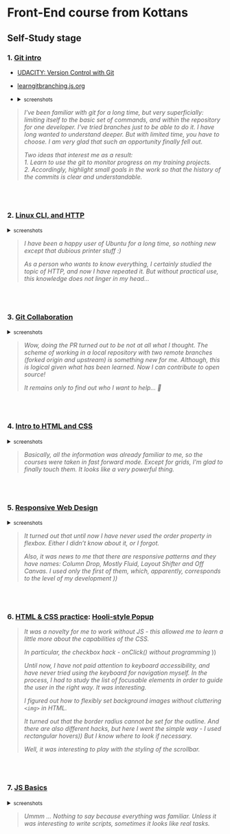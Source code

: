 # Front-End course from Kottans

## Self-Study stage

### 1. [Git intro](https://github.com/kottans/frontend/blob/master/tasks/git-intro.md)

* [UDACITY: Version Control with Git](https://www.udacity.com/course/version-control-with-git--ud123)  
* [learngitbranching.js.org](https://learngitbranching.js.org/)
* <details>
  <summary>
    <small>screenshots</small>
  </summary>

  <img
    src="./screenshots/git-intro-udacity.png"
    alt="udacity screenshot"
    width="300">
  <img
    src="./screenshots/git-intro-learngitbranching.png"
    alt="learngitbranching screenshot"
    width="300">
</details>  


>*I've been familiar with git for a long time, but very superficially: limiting itself to the basic set of commands, and within the repository for one developer. I've tried branches just to be able to do it. I have long wanted to understand deeper. But with limited time, you have to choose. I am very glad that such an opportunity finally fell out.*
>
>*Two ideas that interest me as a result:*  
>*1. Learn to use the git to monitor progress on my training projects.*  
>*2. Accordingly, highlight small goals in the work so that the history of the commits is clear and understandable.*

<br><br>


### 2. [Linux CLI, and HTTP](https://github.com/kottans/frontend/blob/master/tasks/linux-cli-http.md)

<details>
  <summary>
    <small>screenshots</small>
  </summary>

  <img
    src="./screenshots/linux-1.png"
    alt="linux quiz 1  screenshot"
    width="300">
  <img
    src="./screenshots/linux-2.png"
    alt="linux quiz 2 screenshot"
    width="300">
  <img
    src="./screenshots/linux-3.png"
    alt="linux quiz 3 screenshot"
    width="300">
  <img
    src="./screenshots/linux-4.png"
    alt="linux quiz 4 screenshot"
    width="300">
</details>

>*I have been a happy user of Ubuntu for a long time, so nothing new except that dubious printer stuff :)*
>
>*As a person who wants to know everything, I certainly studied the topic of HTTP, and now I have repeated it. But without practical use, this knowledge does not linger in my head...*

<br><br>


### 3. [Git Collaboration](https://github.com/kottans/frontend/blob/master/tasks/git-collaboration.md)

<details>
  <summary>
    <small>screenshots</small>
  </summary>
  <img 
    src="./screenshots/git-collab-udacity.png" 
    alt="udacity screenshot"
    width="300">
  <img 
    src="./screenshots/git-collab-learngitbranching.png" alt="learngitbranching screenshot"
    width="300">
</details>

>*Wow, doing the PR turned out to be not at all what I thought. The scheme of working in a local repository with two remote branches (forked origin and upstream) is something new for me. Although, this is logical given what has been learned. Now I can contribute to open source!*
>
>*It remains only to find out who I want to help... 	&#129300;*

<br><br>


### 4. [Intro to HTML and CSS](https://github.com/kottans/frontend/blob/master/tasks/html-css-intro.md)

<details>
  <summary>
    <small>screenshots</small>
  </summary>
  <img 
    style="border: 1px solid grey" 
    src="./screenshots/html_css_intro-1.png" 
    alt="udacity screenshot"
    width="300">
  <img 
    style="border: 1px solid grey" 
    src="./screenshots/html_css_intro-2.png" 
    alt="codeacademy screenshot"
    width="300">
  <img
    style="border: 1px solid grey"
    src="./screenshots/html_css_intro-3.png"
    alt="codeacademy screenshot"
    width="300">
</details>

>*Basically, all the information was already familiar to me, so the courses were taken in fast forward mode. Except for grids, I'm glad to finally touch them. It looks like a very powerful thing.*

<br><br>


### 5. [Responsive Web Design](https://github.com/kottans/frontend/blob/master/tasks/html-css-responsive.md)

<details>
  <summary>
    <small>screenshots</small>
  </summary>
  <img
    style="border: 1px solid grey" 
    src="./screenshots/responsive_web_design-1.png"
    alt="udacity screenshot"
    width="300">
  <img
    src="./screenshots/responsive_web_design-2.png"
    alt="codeacademy screenshot"
    width="300">
</details>

>*It turned out that until now I have never used the order property in flexbox. Either I didn’t know about it, or I forgot.*
>
>*Also, it was news to me that there are responsive patterns and they have names: Column Drop, Mostly Fluid, Layout Shifter and Off Canvas. I used only the first of them, which, apparently, corresponds to the level of my development ))*


<br><br>

### 6. [HTML & CSS practice](https://github.com/kottans/frontend/blob/master/tasks/html-css-popup.md): [Hooli-style Popup](https://github.com/Iakow/hooli-popup)

>*It was a novelty for me to work without JS - this allowed me to learn a little more about the capabilities of the CSS.*
>
>*In particular, the checkbox hack - onClick() without programming* ))
>
>*Until now, I have not paid attention to keyboard accessibility, and have never tried using the keyboard for navigation myself. In the process, I had to study the list of focusable elements in order to guide the user in the right way. It was interesting.*
>
>*I figured out how to flexibly set background images without cluttering  `<img>` in HTML.*
>
>*It turned out that the border radius cannot be set for the outline. And there are also different hacks, but here I went the simple way - I used rectangular hovers)) But I know where to look if necessary.*
>
>*Well, it was interesting to play with the styling of the scrollbar.*

<br><br>


### 7. [JS Basics](https://github.com/kottans/frontend/blob/master/tasks/js-basics.md)

<details>
  <summary>
    <small>screenshots</small>
  </summary>
  <img 
    style="border: 1px solid grey" 
    src="./screenshots/js_basics-1.png" 
    alt="udacity screenshot"
    width="300">
  <img 
    src="./screenshots/js_basics-2.png" 
    alt="codeacademy screenshot"
    width="300">
</details>

>*Ummm ... Nothing to say because everything was familiar. Unless it was interesting to write scripts, sometimes it looks like real tasks.*
